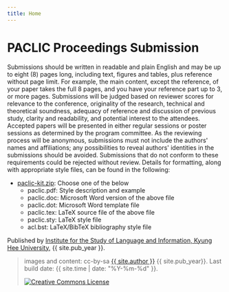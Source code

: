 ```yaml
---
title: Home
---
```


# PACLIC Proceedings Submission

Submissions should be written in readable and plain English and may be up to eight (8) pages long, including text, figures and tables, plus reference without page limit. For example, the main content, except the reference, of your paper takes the full 8 pages, and you have your reference part up to 3, or more pages. Submissions will be judged based on reviewer scores for relevance to the conference, originality of the research, technical and theoretical soundness, adequacy of reference and discussion of previous study, clarity and readability, and potential interest to the attendees. Accepted papers will be presented in either regular sessions or poster sessions as determined by the program committee. As the reviewing process will be anonymous, submissions must not include the authors' names and affiliations; any possibilities to reveal authors' identities in the submissions should be avoided. Submissions that do not conform to these requirements could be rejected without review. Details for formatting, along with appropriate style files, can be found in the following:

  - [paclic-kit.zip](/images/paclic-kit.zip): Choose one of the below
    - paclic.pdf: Style description and example
    - paclic.doc: Microsoft Word version of the above file
    - paclic.dot: Microsoft Word template file
    - paclic.tex: LaTeX source file of the above file
    - paclic.sty: LaTeX style file
    - acl.bst: LaTeX/BibTeX bibliography style file
 

Published by [Institute for the Study of Language and Information, Kyung Hee University](http://isli.khu.ac.kr), {{ site.pub_year }}.
 

> images and content: cc-by-sa <a href="https://github.com/{{ site.github_username }}">{{ site.author }}</a> {{ site.pub_year}}.
> Last build date: {{ site.time | date: "%Y-%m-%d" }}.
>
> <a href="http://creativecommons.org/licenses/by-sa/4.0/" rel="license"><img style="border-width: 0;" src="https://i.creativecommons.org/l/by-sa/4.0/88x31.png" alt="Creative Commons License" /></a>
